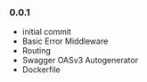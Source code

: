 ### 0.0.1
- initial commit
- Basic Error Middleware
- Routing
- Swagger OASv3 Autogenerator
- Dockerfile